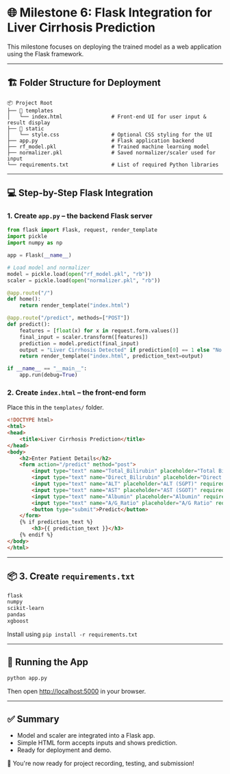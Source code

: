 # 🌐 Milestone 6: Flask Integration for Liver Cirrhosis Prediction

This milestone focuses on deploying the trained model as a web application using the Flask framework.

---

## 🏗️ Folder Structure for Deployment

```
📦 Project Root
├── 📂 templates
│   └── index.html                # Front-end UI for user input & result display
├── 📂 static
│   └── style.css                 # Optional CSS styling for the UI
├── app.py                        # Flask application backend
├── rf_model.pkl                  # Trained machine learning model
├── normalizer.pkl                # Saved normalizer/scaler used for input
└── requirements.txt              # List of required Python libraries
```

---

## 💻 Step-by-Step Flask Integration

### 1. Create `app.py` – the backend Flask server

```python
from flask import Flask, request, render_template
import pickle
import numpy as np

app = Flask(__name__)

# Load model and normalizer
model = pickle.load(open("rf_model.pkl", "rb"))
scaler = pickle.load(open("normalizer.pkl", "rb"))

@app.route("/")
def home():
    return render_template("index.html")

@app.route("/predict", methods=["POST"])
def predict():
    features = [float(x) for x in request.form.values()]
    final_input = scaler.transform([features])
    prediction = model.predict(final_input)
    output = "Liver Cirrhosis Detected" if prediction[0] == 1 else "No Cirrhosis Detected"
    return render_template("index.html", prediction_text=output)

if __name__ == "__main__":
    app.run(debug=True)
```

### 2. Create `index.html` – the front-end form

Place this in the `templates/` folder.

```html
<!DOCTYPE html>
<html>
<head>
    <title>Liver Cirrhosis Prediction</title>
</head>
<body>
    <h2>Enter Patient Details</h2>
    <form action="/predict" method="post">
        <input type="text" name="Total_Bilirubin" placeholder="Total Bilirubin" required><br>
        <input type="text" name="Direct_Bilirubin" placeholder="Direct Bilirubin" required><br>
        <input type="text" name="ALT" placeholder="ALT (SGPT)" required><br>
        <input type="text" name="AST" placeholder="AST (SGOT)" required><br>
        <input type="text" name="Albumin" placeholder="Albumin" required><br>
        <input type="text" name="A/G_Ratio" placeholder="A/G Ratio" required><br>
        <button type="submit">Predict</button>
    </form>
    {% if prediction_text %}
        <h3>{{ prediction_text }}</h3>
    {% endif %}
</body>
</html>
```

---

## 📦 3. Create `requirements.txt`

```txt
flask
numpy
scikit-learn
pandas
xgboost
```
Install using `pip install -r requirements.txt`

---

## 🚀 Running the App

```bash
python app.py
```
Then open [http://localhost:5000](http://localhost:5000) in your browser.

---

## ✅ Summary

- Model and scaler are integrated into a Flask app.
- Simple HTML form accepts inputs and shows prediction.
- Ready for deployment and demo.

🎯 You're now ready for project recording, testing, and submission!